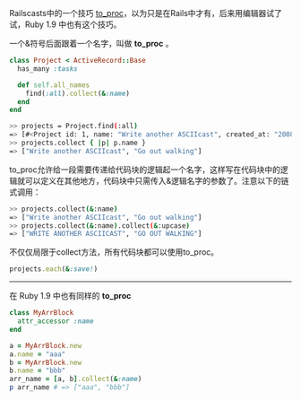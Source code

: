 Railscasts中的一个技巧 [to_proc](http://railscasts.com/episodes/6-shortcut-blocks-with-symbol-to-proc)，以为只是在Rails中才有，后来用编辑器试了试，Ruby 1.9 中也有这个技巧。

一个&符号后面跟着一个名字，叫做 **to_proc** 。

```ruby
class Project < ActiveRecord::Base
  has_many :tasks

  def self.all_names
    find(:all).collect(&:name)
  end
end
```
```sh
>> projects = Project.find(:all)
=> [#<Project id: 1, name: "Write another ASCIIcast", created_at: "2008-12-29 09:32:47", updated_at: "2008-12-29 09:32:47">, #<Project id: 2, name: "Go out walking", 
>> projects.collect { |p| p.name }
=> ["Write another ASCIIcast", "Go out walking"]
```
to_proc允许给一段需要传递给代码块的逻辑起一个名字，这样写在代码块中的逻辑就可以定义在其他地方，代码块中只需传入&逻辑名字的参数了。注意以下的链式调用：

```sh
>> projects.collect(&:name)
=> ["Write another ASCIIcast", "Go out walking"]
>> projects.collect(&:name).collect(&:upcase)
=> ["WRITE ANOTHER ASCIICAST", "GO OUT WALKING"]
```
不仅仅局限于collect方法，所有代码块都可以使用to_proc。

```ruby
projects.each(&:save!)
```
----
在 Ruby 1.9 中也有同样的 **to_proc** 
```ruby
class MyArrBlock
  attr_accessor :name
end

a = MyArrBlock.new
a.name = "aaa"
b = MyArrBlock.new
b.name = "bbb"
arr_name = [a, b].collect(&:name)
p arr_name # => ["aaa", "bbb"]
```


